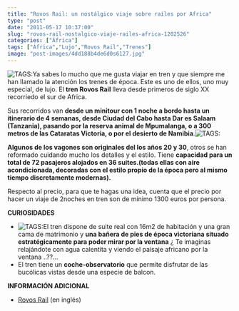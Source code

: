```yaml
---
title: "Rovos Rail: un nostálgico viaje sobre raíles por Africa"
type: "post"
date: "2011-05-17 10:37:00"
slug: "rovos-rail-nostalgico-viaje-railes-africa-1202526"
categories: ["África"]
tags: ["África","Lujo","Rovos Rail","Trenes"]
image: "post-images/4dd188b4de6d0s6127.jpg"
---
```


![ TAGS:](post-images/4dd188b4de6d0s6127.jpg)Ya sabes lo mucho que me gusta viajar en tren y que siempre me han llamado la atención los trenes de época. Este es uno de ellos, uno muy especial, de lujo. El **tren Rovos Rail** lleva desde primeros de siglo XX recorriedo el sur de Africa.

Sus recorridos van **desde un minitour con 1 noche a bordo hasta un itinerario de 4 semanas, desde Ciudad del Cabo hasta Dar es Salaam (Tanzania), pasando por la reserva animal de Mpumalanga, o a 300 metros de las Cataratas Victoria, o por el desierto de Namibia**.![ TAGS:](post-images/4dd188b695af1s12537.jpg)

**Algunos de los vagones son originales del los años 20 y 30**, otros se han reformado cuidando mucho los detalles y el estilo. Tiene **capacidad para un total de 72 pasajeros alojados en 36 suites.(todas ellas con aire acondicionada, decoradas con el estilo propio de la época pero al mismo tiempo discretamente modernas).**

Respecto al precio, para que te hagas una idea, cuenta que el precio por hacer un viaje de 2noches en tren son de mínimo 1300 euros por persona.

**CURIOSIDADES**

- ![ TAGS:](post-images/4dd188b7f32f3s11030.jpg)El tren dispone de suite real con 16m2 de habitación y una gran cama de matrimonio y **una bañera de pies de época victoriana situado estratégicamente para poder mirar por la ventana** ¿ Te imaginas relajándote con agua calentita y viendo el paisaje africano por la ventana ..??...
- El tren tiene un **coche-observatorio** que permite disfrutar de las bucólicas vistas desde una especie de balcon.

**INFORMACIÓN ADICIONAL**

- [Rovos Rail](http://www.rovos.com/index.html) (en inglés)